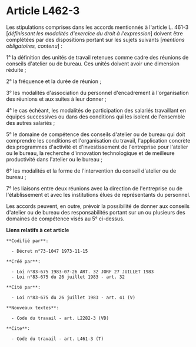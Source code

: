 # Article L462-3

Les stipulations comprises dans les accords mentionnés à l'article L. 461-3 [*définissant les modalités d'exercice du droit à
l'expression*] doivent être complétées par des dispositions portant sur les sujets suivants [*mentions obligatoires,
contenu*] :

1° la définition des unités de travail retenues comme cadre des réunions de conseils d'atelier ou de bureau. Ces unités
doivent avoir une dimension réduite ;

2° la fréquence et la durée de réunion ;

3° les modalités d'association du personnel d'encadrement à l'organisation des réunions et aux suites à leur donner ;

4° le cas échéant, les modalités de participation des salariés travaillant en équipes successives ou dans des conditions qui
les isolent de l'ensemble des autres salariés ;

5° le domaine de compétence des conseils d'atelier ou de bureau qui doit comprendre les conditions et l'organisation du
travail, l'application concrète des programmes d'activité et d'investissement de l'entreprise pour l'atelier ou le bureau, la
recherche d'innovation technologique et de meilleure productivité dans l'atelier ou le bureau ;

6° les modalités et la forme de l'intervention du conseil d'atelier ou de bureau ;

7° les liaisons entre deux réunions avec la direction de l'entreprise ou de l'établissement et avec les institutions élues de
représentants du personnel.

Les accords peuvent, en outre, prévoir la possibilité de donner aux conseils d'atelier ou de bureau des responsabilités
portant sur un ou plusieurs des domaines de compétence visés au 5° ci-dessus.

**Liens relatifs à cet article**

	**Codifié par**:

	  - Décret n°73-1047 1973-11-15

	**Créé par**:

	  - Loi n°83-675 1983-07-26 ART. 32 JORF 27 JUILLET 1983
	  - Loi n°83-675 du 26 juillet 1983 - art. 32

	**Cité par**:

	  - Loi n°83-675 du 26 juillet 1983 - art. 41 (V)

	**Nouveaux textes**:

	  - Code du travail - art. L2282-3 (VD)

	**Cite**:

	  - Code du travail - art. L461-3 (T)
